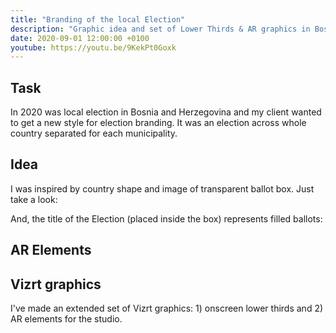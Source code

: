 ```yaml
---
title: "Branding of the local Election"
description: "Graphic idea and set of Lower Thirds & AR graphics in Bosnia and Herzegovina."
date: 2020-09-01 12:00:00 +0100
youtube: https://youtu.be/9KekPt0Goxk
---
```


## Task

In 2020 was local election in Bosnia and Herzegovina and my client wanted to get a new style for election branding. It was an election across whole country separated for each municipality.

## Idea

I was inspired by country shape and image of transparent ballot box. Just take a look:

<media-image name="ElectionInspirationSet.png" center />

And, the title of the Election (placed inside the box) represents filled ballots:

<media-image name="ElectionLogo.png" center />

## AR Elements

<media-image name="ElectionSet1.png" />
<media-image name="ElectionSet2.png" />
<media-image name="ElectionSet3.png" />

## Vizrt graphics

I've made an extended set of Vizrt graphics: 1) onscreen lower thirds and 2) AR elements for the studio.

<media-youtube url="https://youtu.be/9KekPt0Goxk" />

